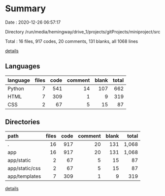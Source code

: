 # Summary

Date : 2020-12-26 06:57:17

Directory /run/media/hemingway/drive_1/projects/gitProjects/miniproject/src

Total : 16 files,  917 codes, 20 comments, 131 blanks, all 1068 lines

[details](details.md)

## Languages
| language | files | code | comment | blank | total |
| :--- | ---: | ---: | ---: | ---: | ---: |
| Python | 7 | 541 | 14 | 107 | 662 |
| HTML | 7 | 309 | 1 | 9 | 319 |
| CSS | 2 | 67 | 5 | 15 | 87 |

## Directories
| path | files | code | comment | blank | total |
| :--- | ---: | ---: | ---: | ---: | ---: |
| . | 16 | 917 | 20 | 131 | 1,068 |
| app | 16 | 917 | 20 | 131 | 1,068 |
| app/static | 2 | 67 | 5 | 15 | 87 |
| app/static/css | 2 | 67 | 5 | 15 | 87 |
| app/templates | 7 | 309 | 1 | 9 | 319 |

[details](details.md)